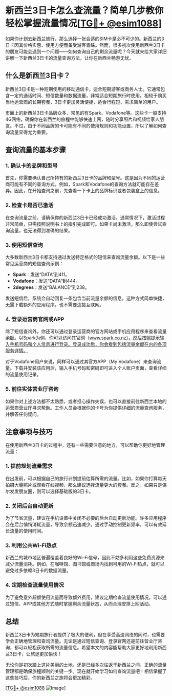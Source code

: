 # 新西兰3日卡怎么查流量？简单几步教你轻松掌握流量情况[[TG💪+ @esim1088](https://t.me/s/esim1088)]

如果你计划去新西兰旅行，那么选择一张合适的SIM卡是必不可少的。新西兰的3日卡因其价格实惠、使用方便而备受游客青睐。然而，很多初次使用新西兰3日卡的朋友可能会遇到一个问题——如何查询自己的剩余流量呢？今天就来给大家详细讲解一下新西兰3日卡的流量查询方法，让你在新西兰畅游无忧。

## 什么是新西兰3日卡？

新西兰3日卡是一种短期使用的移动通信卡，适合短期游客或商务人士。它通常包含一定的通话时间、短信数量和数据流量，非常适合短期旅行时使用。相较于购买当地运营商的长期套餐，3日卡更加灵活便捷，适合行程短、需求简单的用户。

市面上的新西兰3日卡品牌众多，常见的有Spark、Vodafone等。这些卡一般支持4G网络，确保你在新西兰的旅程中能够快速上网，随时分享照片和视频给家人朋友。不过，由于不同品牌的卡可能有不同的使用规则和功能设置，所以了解如何查询流量显得尤为重要。

## 查询流量的基本步骤

### 1. 确认卡的品牌和型号

首先，你需要确认自己所持有的新西兰3日卡的品牌和型号。这是因为不同的运营商可能有不同的查询方式。例如，Spark和Vodafone的查询方法就可能存在差异。因此，在开始查询之前，先查看一下卡上的品牌标识或者包装盒上的信息。

### 2. 检查卡是否已激活

在查询流量之前，请确保你的新西兰3日卡已经成功激活。通常情况下，激活过程非常简单，只需按照说明书上的指引完成即可。如果卡尚未激活，那么即使尝试查询流量，也无法得到准确的结果。

### 3. 使用短信查询

大多数新西兰3日卡都支持通过发送特定格式的短信来查询流量余额。以下是一些常见运营商的短信查询示例：

- **Spark**：发送“DATA”到411。
- **Vodafone**：发送“DATA”到444。
- **2degrees**：发送“BALANCE”到238。

发送短信后，系统会自动回复一条包含当前流量余额的信息。这种方式简单快捷，无需下载额外的应用程序，也不需要连接互联网。

### 4. 登录运营商官网或APP

除了短信查询外，你还可以通过登录运营商的官方网站或手机应用程序来查看流量余额。以Spark为例，你可以访问其官网（www.spark.co.nz），然后按照提示输入手机号码和个人信息进行登录。登录成功后，你会看到包括流量余额在内的各项服务详情。

对于Vodafone用户来说，同样可以通过其官方APP（My Vodafone）来查询流量。下载并安装该应用后，输入手机号码和密码即可进入个人账户页面，查看详细的流量使用记录。

### 5. 前往实体营业厅咨询

如果你对上述方法都不太熟悉，或者担心操作失误，也可以直接前往新西兰本地的运营商营业厅寻求帮助。工作人员会根据你的卡号为你提供详细的流量查询服务，并解答任何疑问。

## 注意事项与技巧

在使用新西兰3日卡的过程中，还有一些需要注意的地方，可以帮助你更好地管理流量：

### 1. 提前规划流量需求

在出发前，可以根据自己的旅行计划提前估算所需的流量。比如，如果你打算每天拍摄大量照片或观看在线视频，那么建议选择流量更大的套餐。反之，如果只是偶尔发发朋友圈，则可以选择基础版的3日卡。

### 2. 关闭后台自动更新

为了节省流量，建议在手机设置中关闭不必要的后台自动更新功能。许多应用程序会在后台悄悄消耗流量，导致余额迅速减少。通过手动控制更新频率，可以有效延长流量的使用时间。

### 3. 利用公共Wi-Fi热点

新西兰的城市地区普遍覆盖着良好的Wi-Fi信号，因此不妨多利用这些免费资源来减少流量消耗。例如，在咖啡馆、图书馆或商场内找到可用的Wi-Fi热点，就可以避免过多依赖3日卡的数据流量。

### 4. 定期检查流量使用情况

为了避免意外超额使用流量而导致额外费用，建议定期检查流量使用情况。可以通过短信、APP或其他方式随时掌握剩余流量状态，从而合理安排上网活动。

## 总结

新西兰3日卡为短期旅行者提供了极大的便利，但在享受高速网络的同时，也需要学会正确地管理和查询流量。无论是通过短信查询、登录官网还是前往营业厅咨询，都可以轻松获取所需的流量信息。希望本文的内容能帮助大家更好地利用新西兰3日卡，让旅途更加愉快！

无论你是初次踏上这片美丽的土地，还是已经多次往返于新西兰之间，正确的流量管理都是确保旅程顺利的关键一步。现在就开始学习如何查询流量吧！相信掌握了这些技巧后，你的新西兰之旅将会更加精彩。

[[TG💪+ @esim1088](https://t.me/s/esim1088) ![Image](https://i.postimg.cc/4NQfJmqS/Snipaste-2025-05-13-00-14-12.png)]
